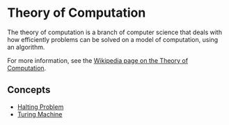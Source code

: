 # Theory of Computation

The theory of computation is a branch of computer science that deals with how efficiently problems can be solved on a model of computation, using an algorithm.

For more information, see the [Wikipedia page on the Theory of Computation](https://en.wikipedia.org/wiki/Theory_of_computation).

## Concepts

- [Halting Problem](./halting_problem.md)
- [Turing Machine](./turing_machine.md)
